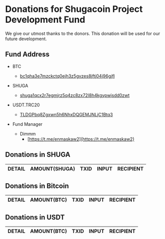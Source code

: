 # Donations for Shugacoin Project Development Fund
We give our utmost thanks to the donors. This donation will be used for our future development.

## Fund Address
- BTC
  * [bc1qha3e7mzckctq0ejh3z5gvzes8jftj04j96gjfl](https://blockstream.info/address/bc1qha3e7mzckctq0ejh3z5gvzes8jftj04j96gjfl)
- SHUGA
  * [shuga1qcx2r7egmjrz5q4zc8zx72l8h4kgypwjsdd0zwt](https://1explorer.shugacoin.org/address/shuga1qcx2r7egmjrz5q4zc8zx72l8h4kgypwjsdd0zwt)
- USDT.TRC20
  * [TLDGPbq8Zgxwn5h6NhxDQGEMJNLjC1Btq3](https://tronscan.org/#/address/TLDGPbq8Zgxwn5h6NhxDQGEMJNLjC1Btq3)

- Fund Manager
  * Dimmm
    - [https://t.me/enmaskaw2](https://t.me/enmaskaw2)
   
## Donations in SHUGA
DETAIL | AMOUNT(SHUGA) | TXID | INPUT | RECIPIENT | 
--|--|--|--|--| 

## Donations in Bitcoin
DETAIL | AMOUNT(BTC) | TXID | INPUT | RECIPIENT | 
--|--|--|--|--| 

## Donations in USDT
DETAIL | AMOUNT(BTC) | TXID | INPUT | RECIPIENT | 
--|--|--|--|--| 

